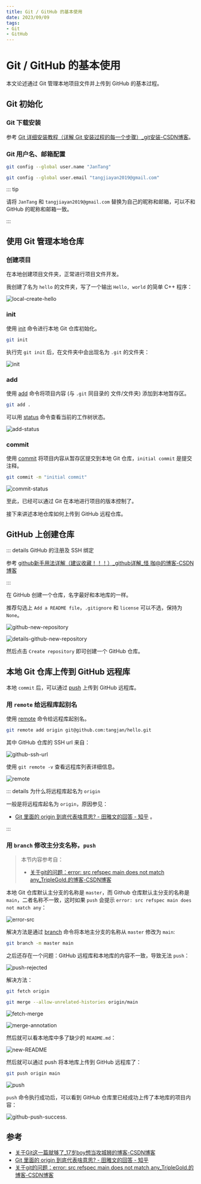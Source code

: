 ```yaml
---
title: Git / GitHub 的基本使用
date: 2023/09/09
tags: 
- Git
- GitHub
---
```


# Git / GitHub 的基本使用

本文论述通过 Git 管理本地项目文件并上传到 GitHub 的基本过程。

## Git 初始化

### Git 下载安装

参考 [Git 详细安装教程（详解 Git 安装过程的每一个步骤）_git安装-CSDN博客](https://blog.csdn.net/mukes/article/details/115693833?)。

### Git 用户名、邮箱配置

```sh
git config --global user.name "JanTang"
```

```sh
git config --global user.email "tangjiayan2019@gmail.com"
```

::: tip

请将 `JanTang` 和 `tangjiayan2019@gmail.com` 替换为自己的昵称和邮箱，可以不和 GitHub 的昵称和邮箱一致。

:::

## 使用 Git 管理本地仓库

### 创建项目

在本地创建项目文件夹，正常进行项目文件开发。

我创建了名为 `hello` 的文件夹，写了一个输出 `Hello, world` 的简单 C++ 程序：

![local-create-hello](https://cdn.jsdelivr.net/gh/tangjan/imgBed/notes/2023/09/09/git-github/1-local-create-hello.png)

### init

使用 [init](https://git-scm.com/docs/git-init) 命令进行本地 Git 仓库初始化。

``` sh
git init
```

执行完 `git init` 后，在文件夹中会出现名为 `.git` 的文件夹：

![init](https://cdn.jsdelivr.net/gh/tangjan/imgBed/notes/2023/09/09/git-github/2-init.png)

### add

使用 [add](https://git-scm.com/docs/git-add) 命令将项目内容 (与 `.git` 同目录的 文件/文件夹) 添加到本地暂存区。

```bash
git add .
```

可以用 [status](https://git-scm.com/docs/git-status) 命令查看当前的工作树状态。

![add-status](https://cdn.jsdelivr.net/gh/tangjan/imgBed/notes/2023/09/09/git-github/3-add-status.png)

### commit

使用 [commit](https://git-scm.com/docs/git-commit) 将项目内容从暂存区提交到本地 Git 仓库，`initial commit` 是提交注释。

```bash
git commit -m "initial commit"
```

![commit-status](https://cdn.jsdelivr.net/gh/tangjan/imgBed/notes/2023/09/09/git-github/4-commit-status.png)

至此，已经可以通过 Git 在本地进行项目的版本控制了。

接下来讲述本地仓库如何上传到 GitHub 远程仓库。

## GitHub 上创建仓库

::: details GitHub 的注册及 SSH 绑定

参考 [github新手用法详解（建议收藏！！！）_github详解_怪 咖@的博客-CSDN博客](https://blog.csdn.net/weixin_43888891/article/details/112385076)

:::

在 GitHub 创建一个仓库，名字最好和本地库的一样。

推荐勾选上 `Add a README file`，`.gitignore` 和 `license` 可以不选，保持为 `None`。

![github-new-repository](https://cdn.jsdelivr.net/gh/tangjan/imgBed/notes/2023/09/09/git-github/5-github-new-repository.png)

![details-github-new-repository](https://cdn.jsdelivr.net/gh/tangjan/imgBed/notes/2023/09/09/git-github/6-details-github-new-repository.png)

然后点击 `Create repository` 即可创建一个 GitHub 仓库。

## 本地 Git 仓库上传到 GitHub 远程库

本地 `commit` 后，可以通过 [push](https://git-scm.com/docs/git-push) 上传到 GitHub 远程库。

### 用 `remote` 给远程库起别名

使用 [remote](https://git-scm.com/docs/git-remote) 命令给远程库起别名。

```bash
git remote add origin git@github.com:tangjan/hello.git
```

其中 GitHub 仓库的 SSH url 来自：

![github-ssh-url](https://cdn.jsdelivr.net/gh/tangjan/imgBed/notes/2023/09/09/git-github/7-github-ssh-url.png)

使用 `git remote -v` 查看远程库列表详细信息。

![remote](https://cdn.jsdelivr.net/gh/tangjan/imgBed/notes/2023/09/09/git-github/8-remote.png)

::: details 为什么将远程库起名为 `origin`

一般是将远程库起名为 `origin`，原因参见：

- [Git 里面的 origin 到底代表啥意思? - 田雅文的回答 - 知乎](https://www.zhihu.com/question/27712995/answer/39946123) 。

:::

### 用 `branch` 修改主分支名称，`push`

> 本节内容参考自：
>
> - [关于git的问题：error: src refspec main does not match any_TripleGold.的博客-CSDN博客](https://blog.csdn.net/gongdamrgao/article/details/115032436)

本地 Git 仓库默认主分支的名称是 `master`，而 Github 仓库默认主分支的名称是 `main`，二者名称不一致，这时如果 `push` 会提示 `error: src refspec main does not match any`：

![error-src](https://cdn.jsdelivr.net/gh/tangjan/imgBed/notes/2023/09/09/git-github/9-error-src.png)

解决方法是通过 [branch](https://git-scm.com/docs/git-branch) 命令将本地主分支的名称从 `master` 修改为 `main`:

```sh
git branch -m master main
```

之后还存在一个问题：GitHub 远程库和本地库的内容不一致，导致无法 `push`：

![push-rejected](https://cdn.jsdelivr.net/gh/tangjan/imgBed/notes/2023/09/09/git-github/10-push-rejected.png)

解决方法：

```sh
git fetch origin
```

```sh
git merge --allow-unrelated-histories origin/main
```

![fetch-merge](https://cdn.jsdelivr.net/gh/tangjan/imgBed/notes/2023/09/09/git-github/11-fetch-merge.png)

![merge-annotation](https://cdn.jsdelivr.net/gh/tangjan/imgBed/notes/2023/09/09/git-github/12-merge-annotation.png)

然后就可以看本地库中多了缺少的 `README.md`：

![new-README](https://cdn.jsdelivr.net/gh/tangjan/imgBed/notes/2023/09/09/git-github/13-new-README.png)

然后就可以通过 push 将本地库上传到 GitHub 远程库了：

```sh
git push origin main
```

![push](https://cdn.jsdelivr.net/gh/tangjan/imgBed/notes/2023/09/09/git-github/14-push.png)

`push` 命令执行成功后，可以看到 GitHub 仓库里已经成功上传了本地库的项目内容：

![github-push-success.](https://cdn.jsdelivr.net/gh/tangjan/imgBed/notes/2023/09/09/git-github/15-github-push-success.png)

## 参考

- [关于Git这一篇就够了_17岁boy想当攻城狮的博客-CSDN博客](https://blog.csdn.net/bjbz_cxy/article/details/116703787)
- [Git 里面的 origin 到底代表啥意思? - 田雅文的回答 - 知乎](https://www.zhihu.com/question/27712995/answer/39946123)
- [关于git的问题：error: src refspec main does not match any_TripleGold.的博客-CSDN博客](https://blog.csdn.net/gongdamrgao/article/details/115032436)
